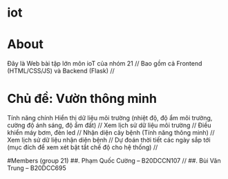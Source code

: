 # iot
# About
  Đây là Web bài tập lớn môn ioT của nhóm 21 //
  Bao gồm cả Frontend (HTML/CSS/JS) và Backend (Flask) //
# Chủ đề: Vườn thông minh
  Tính năng chính
  Hiển thị dữ liệu môi trường (nhiệt độ, độ ẩm môi trường, cường độ ánh sáng, độ ẩm đất) //
  Xem lịch sử dữ liệu môi trường //
  Điều khiển máy bơm, đèn led //
  Nhận diện cây bệnh (Tính năng thông minh) //
  Xem lịch sử dữ liệu nhận diện bệnh //
  Dự đoán thời tiết các ngày sắp tới (mục đích để xem xét bật tắt chế độ cho hệ thống) //

#Members (group 21)
  ##. Phạm Quốc Cường – B20DCCN107 //
  ##. Bùi Văn Trung – B20DCC695
